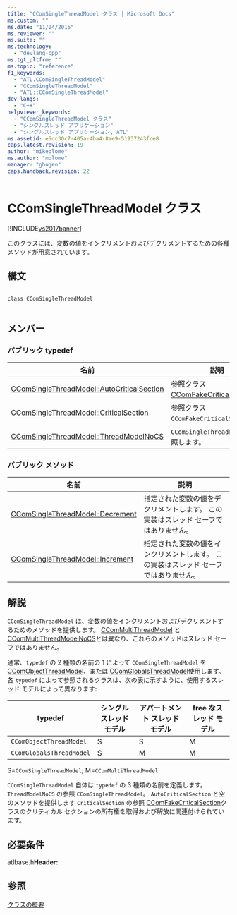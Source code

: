 ```yaml
---
title: "CComSingleThreadModel クラス | Microsoft Docs"
ms.custom: ""
ms.date: "11/04/2016"
ms.reviewer: ""
ms.suite: ""
ms.technology: 
  - "devlang-cpp"
ms.tgt_pltfrm: ""
ms.topic: "reference"
f1_keywords: 
  - "ATL.CComSingleThreadModel"
  - "CComSingleThreadModel"
  - "ATL::CComSingleThreadModel"
dev_langs: 
  - "C++"
helpviewer_keywords: 
  - "CComSingleThreadModel クラス"
  - "シングルスレッド アプリケーション"
  - "シングルスレッド アプリケーション, ATL"
ms.assetid: e5dc30c7-405a-4ba4-8ae9-51937243fce8
caps.latest.revision: 19
author: "mikeblome"
ms.author: "mblome"
manager: "ghogen"
caps.handback.revision: 22
---
```

# CComSingleThreadModel クラス
[!INCLUDE[vs2017banner](../../assembler/inline/includes/vs2017banner.md)]

このクラスには、変数の値をインクリメントおよびデクリメントするための各種メソッドが用意されています。  
  
## 構文  
  
```  
  
class CComSingleThreadModel  
  
```  
  
## メンバー  
  
### パブリック typedef  
  
|名前|説明|  
|--------|--------|  
|[CComSingleThreadModel::AutoCriticalSection](../Topic/CComSingleThreadModel::AutoCriticalSection.md)|参照クラス [CComFakeCriticalSection](../../atl/reference/ccomfakecriticalsection-class.md)。|  
|[CComSingleThreadModel::CriticalSection](../Topic/CComSingleThreadModel::CriticalSection.md)|参照クラス `CComFakeCriticalSection`。|  
|[CComSingleThreadModel::ThreadModelNoCS](../Topic/CComSingleThreadModel::ThreadModelNoCS.md)|`CComSingleThreadModel`を参照します。|  
  
### パブリック メソッド  
  
|名前|説明|  
|--------|--------|  
|[CComSingleThreadModel::Decrement](../Topic/CComSingleThreadModel::Decrement.md)|指定された変数の値をデクリメントします。  この実装はスレッド セーフではありません。|  
|[CComSingleThreadModel::Increment](../Topic/CComSingleThreadModel::Increment.md)|指定された変数の値をインクリメントします。  この実装はスレッド セーフではありません。|  
  
## 解説  
 `CComSingleThreadModel` は、変数の値をインクリメントおよびデクリメントするためのメソッドを提供します。  [CComMultiThreadModel](../../atl/reference/ccommultithreadmodel-class.md) と [CComMultiThreadModelNoCS](../Topic/CComMultiThreadModelNoCS%20Class.md)とは異なり、これらのメソッドはスレッド セーフではありません。  
  
 通常、`typedef` の 2 種類の名前の 1 によって `CComSingleThreadModel` を [CComObjectThreadModel](../Topic/CComObjectThreadModel.md)、または [CComGlobalsThreadModel](../Topic/CComGlobalsThreadModel.md)使用します。  各 `typedef` によって参照されるクラスは、次の表に示すように、使用するスレッド モデルによって異なります:  
  
|typedef|シングルスレッド モデル|アパートメント スレッド モデル|free なスレッド モデル|  
|-------------|------------------|----------------------|--------------------|  
|`CComObjectThreadModel`|S|S|M|  
|`CComGlobalsThreadModel`|S|M|M|  
  
 S\=`CComSingleThreadModel`; M\=`CComMultiThreadModel`  
  
 `CComSingleThreadModel` 自体は `typedef` の 3 種類の名前を定義します。  `ThreadModelNoCS` の参照 `CComSingleThreadModel`。  `AutoCriticalSection` と空のメソッドを提供します `CriticalSection` の参照 [CComFakeCriticalSection](../../atl/reference/ccomfakecriticalsection-class.md)クラスのクリティカル セクションの所有権を取得および解放に関連付けられています。  
  
## 必要条件  
 atlbase.h**Header:**  
  
## 参照  
 [クラスの概要](../../atl/atl-class-overview.md)